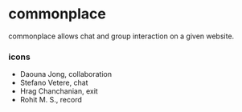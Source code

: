 # commonplace

commonplace allows chat and group interaction on a given website. 

### icons

- Daouna Jong, collaboration
- Stefano Vetere, chat
- Hrag Chanchanian, exit
- Rohit M. S., record